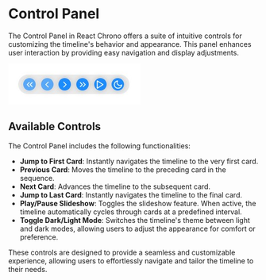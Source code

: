 # Control Panel

The Control Panel in React Chrono offers a suite of intuitive controls for customizing the timeline's behavior and appearance. This panel enhances user interaction by providing easy navigation and display adjustments.

![Control Panel](./assets/control-panel.png)

## Available Controls

The Control Panel includes the following functionalities:

-   **Jump to First Card**: Instantly navigates the timeline to the very first card.
-   **Previous Card**: Moves the timeline to the preceding card in the sequence.
-   **Next Card**: Advances the timeline to the subsequent card.
-   **Jump to Last Card**: Instantly navigates the timeline to the final card.
-   **Play/Pause Slideshow**: Toggles the slideshow feature. When active, the timeline automatically cycles through cards at a predefined interval.
-   **Toggle Dark/Light Mode**: Switches the timeline's theme between light and dark modes, allowing users to adjust the appearance for comfort or preference.

These controls are designed to provide a seamless and customizable experience, allowing users to effortlessly navigate and tailor the timeline to their needs.
